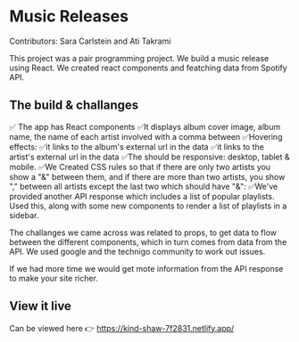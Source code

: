 # Music Releases
Contributors: Sara Carlstein and Ati Takrami

This project was a pair programming project. We build a music release using React. We created react components and featching data from Spotify API. 

## The build & challanges

✅ The app has React components
✅It displays album cover image, album name, the name of each artist involved with a comma between
✅Hovering effects:
✅it links to the album's external url in the data
✅it links to the artist's external url in the data
✅The should be responsive: desktop, tablet & mobile.
✅We Created CSS rules  so that if there are only two artists you show a "&" between them, and if there are more than two artists, you show "," between all artists except the last two which should have "&":
✅We've provided another API response which includes a list of popular playlists. Used this, along with some new components to render a list of playlists in a sidebar.

The challanges we came across was related to props, to get data to flow between the different components, which in turn comes from data from the API. We used google and the technigo community to work out issues.

If we had more time we would get mote information from the API response to make your site richer.

## View it live
Can be viewed here 👉 https://kind-shaw-7f2831.netlify.app/

